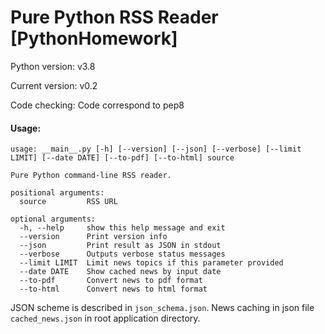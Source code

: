 # Pure Python RSS Reader [PythonHomework]

Python version: v3.8

Current version: v0.2

Code checking: Code correspond to pep8
#### Usage:
```shell
usage: __main__.py [-h] [--version] [--json] [--verbose] [--limit LIMIT] [--date DATE] [--to-pdf] [--to-html] source

Pure Python command-line RSS reader.

positional arguments:
  source         RSS URL

optional arguments:
  -h, --help     show this help message and exit
  --version      Print version info
  --json         Print result as JSON in stdout
  --verbose      Outputs verbose status messages
  --limit LIMIT  Limit news topics if this parameter provided
  --date DATE    Show cached news by input date
  --to-pdf       Convert news to pdf format
  --to-html      Convert news to html format
  ```
  JSON scheme is described in `json_schema.json`.
  News caching in json file `cached_news.json` in root application directory.
